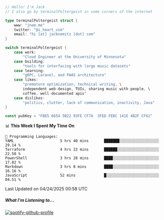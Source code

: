 ```go
// Hello! I'm Jack
// I also go by terminalPoltergeist in some corners of the internet

type terminalPoltergeist struct {
    www: "jnem.me"
    twitter: "@i_heart_vim"
    email: "hi [at] jacknemitz [dot] com"
}

switch terminalPoltergeist {
    case work:
        "Cloud Engineer at the University of Minnesota"
    case building:
        "tools for interfacing with large music datasets"
    case learning:
        "gRPC, Laravel, and PAAS architecture"
    case likes:
        "premature optimization, technical writing, \
        independent web-design, TUIs, sharing music with people, \
        coffee, well-documented apis"
    case dislikes:
        "politics, clutter, lack of communication, inactivity, Java"
}

const pubKey = "FBE5 6654 5B22 93FE CF7A  3FED FEBC 141E 4B2F CF62"
```

<!--START_SECTION:waka-->
📊 **This Week I Spent My Time On** 

```text
💬 Programming Languages: 
YAML                     5 hrs 40 mins       ███████░░░░░░░░░░░░░░░░░░   29.14 % 
Terraform                4 hrs 22 mins       ██████░░░░░░░░░░░░░░░░░░░   22.50 % 
PowerShell               3 hrs 28 mins       ████░░░░░░░░░░░░░░░░░░░░░   17.82 % 
Markdown                 3 hrs 8 mins        ████░░░░░░░░░░░░░░░░░░░░░   16.16 % 
JavaScript               52 mins             █░░░░░░░░░░░░░░░░░░░░░░░░   04.51 % 
```


 Last Updated on 04/24/2025 00:58 UTC
<!--END_SECTION:waka-->

##### What I'm Listening to...

[![spotify-github-profile](https://jnem.me/listening-item?maxAge=2592000)](https://jnem.me/listening)

